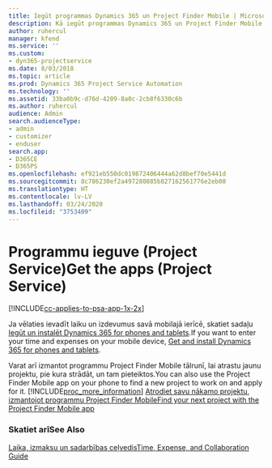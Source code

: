 ```yaml
---
title: Iegūt programmas Dynamics 365 un Project Finder Mobile | MicrosoftDocs
description: Kā iegūt programmas Dynamics 365 un Project Finder Mobile
author: ruhercul
manager: kfend
ms.service: ''
ms.custom:
- dyn365-projectservice
ms.date: 8/03/2018
ms.topic: article
ms.prod: Dynamics 365 Project Service Automation
ms.technology: ''
ms.assetid: 33ba0b9c-d76d-4209-8a0c-2cb8f6330c6b
ms.author: ruhercul
audience: Admin
search.audienceType:
- admin
- customizer
- enduser
search.app:
- D365CE
- D365PS
ms.openlocfilehash: ef921eb550dc019872406444a62d8bef70e5441d
ms.sourcegitcommit: 8c786230ef2a497280885b827162561776e2eb00
ms.translationtype: HT
ms.contentlocale: lv-LV
ms.lasthandoff: 03/24/2020
ms.locfileid: "3753409"
---
```

# <a name="get-the-apps-project-service"></a><span data-ttu-id="c7696-103">Programmu ieguve (Project Service)</span><span class="sxs-lookup"><span data-stu-id="c7696-103">Get the apps (Project Service)</span></span>

[!INCLUDE[cc-applies-to-psa-app-1x-2x](../includes/cc-applies-to-psa-app-1x-2x.md)]

<span data-ttu-id="c7696-104">Ja vēlaties ievadīt laiku un izdevumus savā mobilajā ierīcē, skatiet sadaļu [Iegūt un instalēt Dynamics 365 for phones and tablets](../mobile-app/dynamics-365-phones-tablets-users-guide.md).</span><span class="sxs-lookup"><span data-stu-id="c7696-104">If you want to enter your time and expenses on your mobile device, [Get and install Dynamics 365 for phones and tablets](../mobile-app/dynamics-365-phones-tablets-users-guide.md).</span></span>  
  
 <span data-ttu-id="c7696-105">Varat arī izmantot programmu Project Finder Mobile tālrunī, lai atrastu jaunu projektu, pie kura strādāt, un tam pieteiktos.</span><span class="sxs-lookup"><span data-stu-id="c7696-105">You can also use the Project Finder Mobile app on your phone to find a new project to work on and apply for it.</span></span> [!INCLUDE[proc_more_information](../includes/proc-more-information.md)] <span data-ttu-id="c7696-106">[Atrodiet savu nākamo projektu, izmantojot programmu Project Finder Mobile](../project-service/find-next-project-finder-mobile-app.md)</span><span class="sxs-lookup"><span data-stu-id="c7696-106">[Find your next project with the Project Finder Mobile app](../project-service/find-next-project-finder-mobile-app.md)</span></span> 
  
### <a name="see-also"></a><span data-ttu-id="c7696-107">Skatiet arī</span><span class="sxs-lookup"><span data-stu-id="c7696-107">See Also</span></span>  
 [<span data-ttu-id="c7696-108">Laika, izmaksu un sadarbības ceļvedis</span><span class="sxs-lookup"><span data-stu-id="c7696-108">Time, Expense, and Collaboration Guide</span></span>](../project-service/time-expense-collaboration-guide.md)
